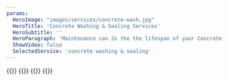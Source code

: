 ```yaml
---
params:
  HeroImage: "images/services/concrete-wash.jpg"
  HeroTitle: 'Concrete Washing & Sealing Services'
  HeroSubtitle: ''
  HeroParagraph: 'Maintenance can 2x the the lifespan of your Concrete.Our industry leading sealer provides superior protection against staining, salt damage, color degradation, freeze thaw damage, chemicals and spills, and UV damage.'
  ShowVideo: false
  SelectedService: 'concrete washing & sealing'
---
```

{{<offer >}}
{{<contact text="INTERESTED IN WHAT WE CAN DO FOR YOU? REQUEST A FREE QUOTE WITH US" >}}
{{<gallery photos="images/services/concrete-gallery/*" title="Recent Work">}}
{{<contact text="We also seal, interlock and asphalt. Request a free quote with us" >}}



